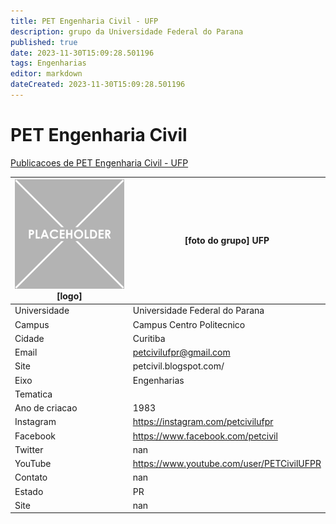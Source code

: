 ```yaml
---
title: PET Engenharia Civil - UFP
description: grupo da Universidade Federal do Parana
published: true
date: 2023-11-30T15:09:28.501196
tags: Engenharias
editor: markdown
dateCreated: 2023-11-30T15:09:28.501196
---
```


# PET Engenharia Civil

[Publicacoes de PET Engenharia Civil - UFP](/atividade/61PETEngenhariaCivilUFP/feed.md)

| ![placeholder.png](/placeholder.png) [logo] | [foto do grupo] UFP         |
| ------------------------------------------- | ------------------------------------------------- |
| Universidade                                | Universidade Federal do Parana      |
| Campus                                      | Campus Centro Politecnico            |
| Cidade                                      | Curitiba             |
| Email                                       | petcivilufpr@gmail.com             |
| Site                                        | petcivil.blogspot.com/              |
| Eixo                                        | Engenharias              |
| Tematica                                    |           |
| Ano de criacao                              | 1983        |
| Instagram                                   | https://instagram.com/petcivilufpr         |
| Facebook                                    | https://www.facebook.com/petcivil          |
| Twitter                                     | nan           |
| YouTube                                     | https://www.youtube.com/user/PETCivilUFPR           |
| Contato                                     | nan         |
| Estado                                      |  PR            |
| Site                                        | nan |
